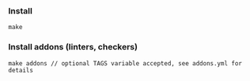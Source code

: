 ### Install
    make

### Install addons (linters, checkers)
    make addons // optional TAGS variable accepted, see addons.yml for details
